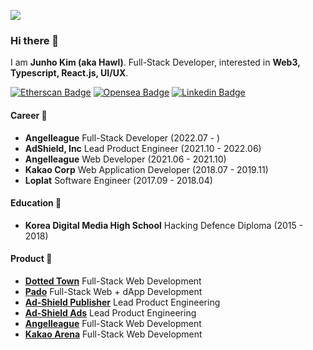 ![](https://user-images.githubusercontent.com/14465407/88480316-5403d900-cf90-11ea-9fc4-bd6a68935fad.png)

### Hi there 👋
I am **Junho Kim (aka Hawl)**. Full-Stack Developer, interested in **Web3, Typescript, React.js, UI/UX**.

[![Etherscan Badge](https://img.shields.io/badge/zn0ng.eth-3C3C3D?style=flat-square&logo=Ethereum&logoColor=white)](https://etherscan.io/address/0x00003abd523fbdb040154a8756d5c8cae3760000)
[![Opensea Badge](https://img.shields.io/badge/Opensea-2081E2?style=flat-square&logo=OpenSea&logoColor=white)](https://opensea.io/zn0ng_eth)
[![Linkedin Badge](https://img.shields.io/badge/-LinkedIn-blue?style=flat-square&logo=Linkedin&logoColor=white&link=https://www.linkedin.com/in/h4wldev/)](https://www.linkedin.com/in/h4wldev/)

#### Career 🏢
- **Angelleague** Full-Stack Developer (2022.07 - )
- **AdShield, Inc** Lead Product Engineer (2021.10 - 2022.06)
- **Angelleague** Web Developer (2021.06 - 2021.10)
- **Kakao Corp** Web Application Developer (2018.07 - 2019.11)
- **Loplat** Software Engineer (2017.09 - 2018.04)

#### Education 🏫
- **Korea Digital Media High School** Hacking Defence Diploma (2015 - 2018)

#### Product 🌟
- **[Dotted Town](https://dotted.town)** Full-Stack Web Development
- **[Pado](https://padoapp.com)** Full-Stack Web + dApp Development
- **[Ad-Shield Publisher](https://publisher.ad-shield.io)** Lead Product Engineering
- **[Ad-Shield Ads](https://ads.ad-shield.io)** Lead Product Engineering
- **[Angelleague](https://angelleague.io)** Full-Stack Web Development
- **[Kakao Arena](https://arena.kakao.com)** Full-Stack Web Development
